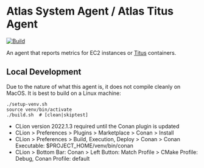 # Atlas System Agent / Atlas Titus Agent

[![Build](https://github.com/Netflix-Skunkworks/atlas-system-agent/actions/workflows/build.yml/badge.svg)](https://github.com/Netflix-Skunkworks/atlas-system-agent/actions/workflows/build.yml)

An agent that reports metrics for EC2 instances or [Titus] containers.

[Titus]: https://github.com/Netflix/titus/

## Local Development

Due to the nature of what this agent is, it does not compile cleanly on MacOS. It is best to build on a Linux
machine:

```shell
./setup-venv.sh
source venv/bin/activate
./build.sh  # [clean|skiptest]
```

* CLion version 2022.1.3 required until the Conan plugin is updated
* CLion > Preferences > Plugins > Marketplace > Conan > Install
* CLion > Preferences > Build, Execution, Deploy > Conan > Conan Executable: $PROJECT_HOME/venv/bin/conan
* CLion > Bottom Bar: Conan > Left Button: Match Profile > CMake Profile: Debug, Conan Profile: default

